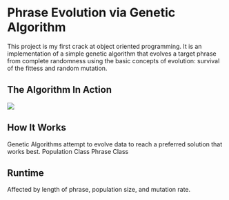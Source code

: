 # Phrase Evolution via Genetic Algorithm

This project is my first crack at object oriented programming. It is an implementation of a simple genetic algorithm that evolves a target phrase from complete randomness using the basic concepts of evolution: survival of the fittess and random mutation.  

<h2>The Algorithm In Action</h2>
<p align="left">
  <img src="https://s12.postimg.org/468ssxbql/ezgif_com_video_to_gif.gif"/>
</p>

<h2>How It Works</h2>
Genetic Algorithms attempt to evolve data to reach a preferred solution that works best.
Population Class
Phrase Class

<h2>Runtime</h2>
Affected by length of phrase, population size, and mutation rate.
